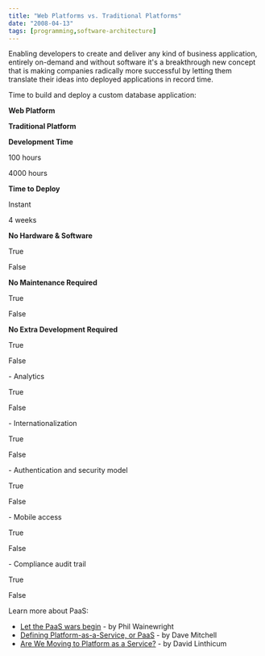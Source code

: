 ```yaml
---
title: "Web Platforms vs. Traditional Platforms"
date: "2008-04-13"
tags: [programming,software-architecture]
---
```


Enabling developers to create and deliver any kind of business application, entirely on-demand and without software it's a breakthrough new concept that is making companies radically more successful by letting them translate their ideas into deployed applications in record time.

Time to build and deploy a custom database application:

**Web Platform**

**Traditional Platform**

**Development Time**

100 hours

4000 hours

**Time to Deploy**

Instant

4 weeks

**No Hardware & Software**

True

False

**No Maintenance Required**

True

False

**No Extra Development Required**

True

False

\- Analytics

True

False

\- Internationalization

True

False

\- Authentication and security model

True

False

\- Mobile access

True

False

\- Compliance audit trail

True

False

Learn more about PaaS:

- [Let the PaaS wars begin](http://blogs.zdnet.com/SAAS/?p=486) - by Phil Wainewright
- [Defining Platform-as-a-Service, or PaaS](http://bungeeconnect.wordpress.com/2008/02/18/defining-platform-as-a-service-or-paas/) - by Dave Mitchell
- [Are We Moving to Platform as a Service?](http://www.intelligententerprise.com/blog/archives/2007/07/are_we_moving_t.html) - by David Linthicum
